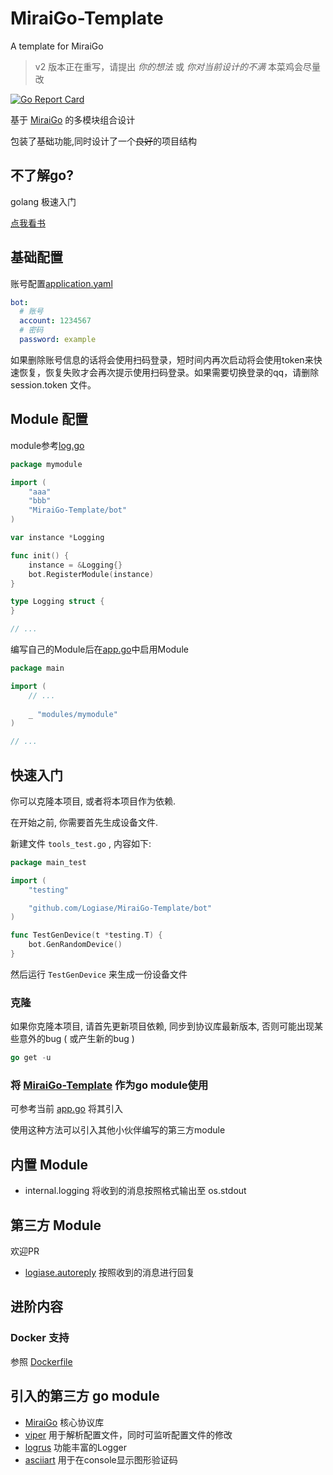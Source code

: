# MiraiGo-Template

A template for MiraiGo

> v2 版本正在重写，请提出 *你的想法* 或 *你对当前设计的不满* 
> 本菜鸡会尽量改 

[![Go Report Card](https://goreportcard.com/badge/github.com/Logiase/MiraiGo-Template)](https://goreportcard.com/report/github.com/Logiase/MiraiGo-Template)

基于 [MiraiGo](https://github.com/Mrs4s/MiraiGo) 的多模块组合设计

包装了基础功能,同时设计了一个~~良好~~的项目结构

## 不了解go?

golang 极速入门

[点我看书](https://github.com/justjavac/free-programming-books-zh_CN#go)

## 基础配置

账号配置[application.yaml](./application.yaml)
```yaml
bot:
  # 账号
  account: 1234567
  # 密码
  password: example
```

如果删除账号信息的话将会使用扫码登录，短时间内再次启动将会使用token来快速恢复，恢复失败才会再次提示使用扫码登录。如果需要切换登录的qq，请删除 session.token 文件。

## Module 配置

module参考[log.go](./modules/logging/log.go)

```go
package mymodule

import (
    "aaa"
    "bbb"
    "MiraiGo-Template/bot"
)

var instance *Logging

func init() {
	instance = &Logging{}
	bot.RegisterModule(instance)
}

type Logging struct {
}

// ...
```

编写自己的Module后在[app.go](./app.go)中启用Module 

```go
package main

import (
    // ...
    
    _ "modules/mymodule"
)

// ...
```

## 快速入门

你可以克隆本项目, 或者将本项目作为依赖.

在开始之前, 你需要首先生成设备文件.

新建文件 `tools_test.go` , 内容如下:

```go
package main_test

import (
	"testing"

	"github.com/Logiase/MiraiGo-Template/bot"
)

func TestGenDevice(t *testing.T) {
	bot.GenRandomDevice()
}
```

然后运行 `TestGenDevice` 来生成一份设备文件

### 克隆

如果你克隆本项目, 请首先更新项目依赖, 同步到协议库最新版本, 否则可能出现某些意外的bug ( 或产生新的bug )

```go
go get -u
```

### 将 [MiraiGo-Template](https://github.com/Logiase/MiraiGo-Template) 作为go module使用

可参考当前 [app.go](./app.go) 将其引入

使用这种方法可以引入其他小伙伴编写的第三方module

## 内置 Module

 - internal.logging
 将收到的消息按照格式输出至 os.stdout

## 第三方 Module

欢迎PR

 - [logiase.autoreply](https://github.com/Logiase/MiraiGo-module-autoreply)
 按照收到的消息进行回复

## 进阶内容 

### Docker 支持

参照 [Dockerfile](./Dockerfile)

## 引入的第三方 go module

 - [MiraiGo](https://github.com/Mrs4s/MiraiGo)
    核心协议库
 - [viper](https://github.com/spf13/viper)
    用于解析配置文件，同时可监听配置文件的修改
 - [logrus](https://github.com/sirupsen/logrus)
    功能丰富的Logger
 - [asciiart](https://github.com/yinghau76/go-ascii-art)
    用于在console显示图形验证码
